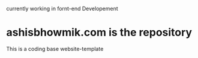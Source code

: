 currently working in fornt-end Developement
# ashisbhowmik.com is the repository
This is a coding base website-template
